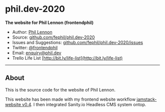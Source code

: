 # phil.dev-2020

**The website for Phil Lennon (frontendphil)**

- Author: [Phil Lennon](https://phil.dev)
- Source: [github.com/fephil/phil.dev-2020](https://github.com/fephil/phil.dev-2020)
- Issues and Suggestions: [github.com/fephil/phil.dev-2020/issues](https://github.com/fephil/phil.dev-2020/issues)
- Twitter: [@frontendphil](https://twitter.com/frontendphil)
- Email: [enquiry@phil.dev](mailto:enquiry@phil.dev)
- Trello Life List [http://bit.ly/life-list](http://bit.ly/life-list)

---

## About

This is the source code for the website of Phil Lennon.

This website has been made with my frontend website workflow [jamstack-website v0.4](https://github.com/fephil/jamstack-website). I then integrated Sanity.io Headless CMS system ontop.
